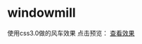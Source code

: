 # windowmill
使用css3.0做的风车效果
点击预览：
  <a href="https://yidongying.github.io/windowmill/windowmill/windowmill.html">查看效果</a>
